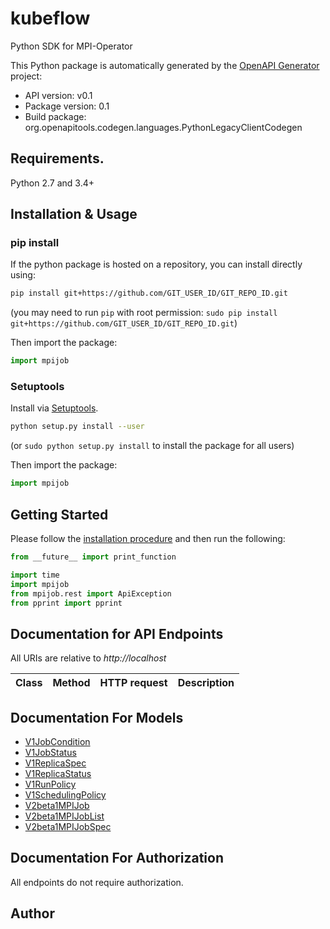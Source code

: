# kubeflow
Python SDK for MPI-Operator

This Python package is automatically generated by the [OpenAPI Generator](https://openapi-generator.tech) project:

- API version: v0.1
- Package version: 0.1
- Build package: org.openapitools.codegen.languages.PythonLegacyClientCodegen

## Requirements.

Python 2.7 and 3.4+

## Installation & Usage
### pip install

If the python package is hosted on a repository, you can install directly using:

```sh
pip install git+https://github.com/GIT_USER_ID/GIT_REPO_ID.git
```
(you may need to run `pip` with root permission: `sudo pip install git+https://github.com/GIT_USER_ID/GIT_REPO_ID.git`)

Then import the package:
```python
import mpijob
```

### Setuptools

Install via [Setuptools](http://pypi.python.org/pypi/setuptools).

```sh
python setup.py install --user
```
(or `sudo python setup.py install` to install the package for all users)

Then import the package:
```python
import mpijob
```

## Getting Started

Please follow the [installation procedure](#installation--usage) and then run the following:

```python
from __future__ import print_function

import time
import mpijob
from mpijob.rest import ApiException
from pprint import pprint

```

## Documentation for API Endpoints

All URIs are relative to *http://localhost*

Class | Method | HTTP request | Description
------------ | ------------- | ------------- | -------------


## Documentation For Models

 - [V1JobCondition](docs/V1JobCondition.md)
 - [V1JobStatus](docs/V1JobStatus.md)
 - [V1ReplicaSpec](docs/V1ReplicaSpec.md)
 - [V1ReplicaStatus](docs/V1ReplicaStatus.md)
 - [V1RunPolicy](docs/V1RunPolicy.md)
 - [V1SchedulingPolicy](docs/V1SchedulingPolicy.md)
 - [V2beta1MPIJob](docs/V2beta1MPIJob.md)
 - [V2beta1MPIJobList](docs/V2beta1MPIJobList.md)
 - [V2beta1MPIJobSpec](docs/V2beta1MPIJobSpec.md)


## Documentation For Authorization

 All endpoints do not require authorization.

## Author




